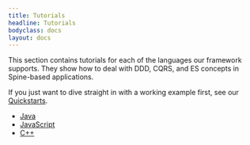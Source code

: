 ```yaml
---
title: Tutorials
headline: Tutorials
bodyclass: docs
layout: docs
---
```


This section contains tutorials for each of the languages our framework supports.
They show how to deal with DDD, CQRS, and ES concepts in Spine-based applications.

If you just want to dive straight in with a working example first, see
our [Quickstarts]({{site.baseurl}}/docs/quickstart).

 - [Java](basic/java.html)
 - [JavaScript](basic/javascript.html)
 - [C++](basic/cpp.html)
